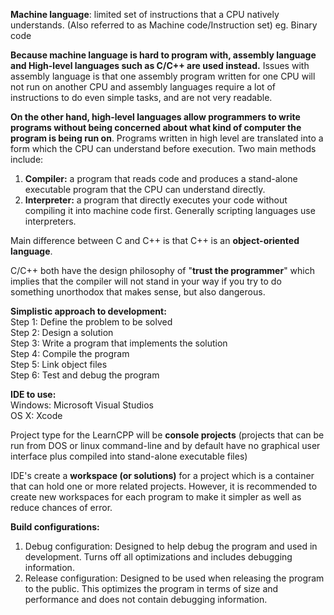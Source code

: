 **Machine language**: limited set of instructions that a CPU natively understands. (Also referred to as Machine code/Instruction set) 
eg. Binary code      

**Because machine language is hard to program with, assembly language and High-level languages such as C/C++ are used instead.** Issues with assembly language is that one assembly program written for one CPU will not run on another CPU and assembly languages require a lot of instructions to do even simple tasks, and are not very readable.      

**On the other hand, high-level languages allow programmers to write programs without being concerned about what kind of computer the program is being run on**. Programs written in high level are translated into a form which the CPU can understand before execution. Two main methods include:
  1. **Compiler:** a program that reads code and produces a stand-alone executable program that the CPU can understand directly.
  2. **Interpreter:** a program that directly executes your code without compiling it into machine code first. Generally scripting languages use interpreters.    

Main difference between C and C++ is that C++ is an **object-oriented language**.    

C/C++ both have the design philosophy of "**trust the programmer**" which implies that the compiler will not stand in your way if you try to do something unorthodox that makes sense, but also dangerous.    

**Simplistic approach to development:**  
  Step 1: Define the problem to be solved  
  Step 2: Design a solution  
  Step 3: Write a program that implements the solution  
  Step 4: Compile the program  
  Step 5: Link object files  
  Step 6: Test and debug the program    

**IDE to use:**  
Windows: Microsoft Visual Studios  
OS X: Xcode  

Project type for the LearnCPP will be **console projects** (projects that can be run from DOS or linux command-line and by default have no graphical user interface plus compiled into stand-alone executable files)  

IDE's create a **workspace (or solutions)** for a project which is a container that can hold one or more related projects. However, it is recommended to create new workspaces for each program to make it simpler as well as reduce chances of error.

**Build configurations:**
  1. Debug configuration: Designed to help debug the program and used in development. Turns off all optimizations and includes debugging information. 
  2. Release configuration: Designed to be used when releasing the program to the public. This optimizes the program in terms of size and performance and does not contain debugging information.
